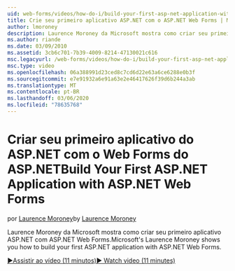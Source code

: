 ```yaml
---
uid: web-forms/videos/how-do-i/build-your-first-asp-net-application-with-asp-net-web-forms
title: Crie seu primeiro aplicativo ASP.NET com o ASP.NET Web Forms | Microsoft Docs
author: lmoroney
description: Laurence Moroney da Microsoft mostra como criar seu primeiro aplicativo ASP.NET com ASP.NET Web Forms.
ms.author: riande
ms.date: 03/09/2010
ms.assetid: 3cb6c701-7b39-4009-8214-47130021c616
msc.legacyurl: /web-forms/videos/how-do-i/build-your-first-asp-net-application-with-asp-net-web-forms
msc.type: video
ms.openlocfilehash: 06a388991d23ced8c7cd6d22e63a6ce6288e0b3f
ms.sourcegitcommit: e7e91932a6e91a63e2e46417626f39d6b244a3ab
ms.translationtype: MT
ms.contentlocale: pt-BR
ms.lasthandoff: 03/06/2020
ms.locfileid: "78635768"
---
```

# <a name="build-your-first-aspnet-application-with-aspnet-web-forms"></a><span data-ttu-id="0a795-103">Criar seu primeiro aplicativo do ASP.NET com o Web Forms do ASP.NET</span><span class="sxs-lookup"><span data-stu-id="0a795-103">Build Your First ASP.NET Application with ASP.NET Web Forms</span></span>

<span data-ttu-id="0a795-104">por [Laurence Moroney](https://github.com/lmoroney)</span><span class="sxs-lookup"><span data-stu-id="0a795-104">by [Laurence Moroney](https://github.com/lmoroney)</span></span>

<span data-ttu-id="0a795-105">Laurence Moroney da Microsoft mostra como criar seu primeiro aplicativo ASP.NET com ASP.NET Web Forms.</span><span class="sxs-lookup"><span data-stu-id="0a795-105">Microsoft's Laurence Moroney shows you how to build your first ASP.NET application with ASP.NET Web Forms.</span></span>

[<span data-ttu-id="0a795-106">&#9654;Assistir ao vídeo (11 minutos)</span><span class="sxs-lookup"><span data-stu-id="0a795-106">&#9654; Watch video (11 minutes)</span></span>](https://channel9.msdn.com/Blogs/ASP-NET-Site-Videos/build-your-first-asp-net-application-with-asp-net-web-forms)
